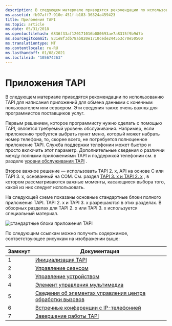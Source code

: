 ```yaml
---
description: В следующем материале приводятся рекомендации по использованию TAPI для написания приложений для обмена данными с конечным пользователем или сервером. Эти сведения также очень важны для программистов поставщиков услуг.
ms.assetid: fb97aff7-910e-451f-b183-36324a459423
title: Приложения TAPI
ms.topic: article
ms.date: 05/31/2018
ms.openlocfilehash: 6836f33af120171016b080693ae7a8315f9b9d7b
ms.sourcegitcommit: 831e8f3db78ab820e1710cede244553c70e50500
ms.translationtype: MT
ms.contentlocale: ru-RU
ms.lasthandoff: 01/08/2021
ms.locfileid: "105674263"
---
```

# <a name="tapi-applications"></a>Приложения TAPI

В следующем материале приводятся рекомендации по использованию TAPI для написания приложений для обмена данными с конечным пользователем или сервером. Эти сведения также очень важны для программистов поставщиков услуг.

Первым решением, которое программисту нужно сделать с помощью TAPI, является требуемый уровень обслуживания. Например, если приложению требуется выбрать пункт меню, который может набрать номер телефона, то, скорее всего, не потребуется полноценное приложение TAPI. Служба поддержки телефонии может быстро и просто включить этот параметр. Дополнительные сведения о различии между полными приложениями TAPI и поддержкой телефонии см. в разделе [уровни обслуживания TAPI](tapi-levels-of-service.md) .

Второе важное решение — использовать TAPI 2. x, API на основе C или TAPI 3. x, основанный на COM. См. раздел [TAPI 3. x и TAPI 2. x](tapi-3-x-versus-tapi-2-x.md) , в котором рассматриваются важные моменты, касающиеся выбора того, какой из них следует использовать.

На следующей схеме показаны основные стандартные блоки полного приложения TAPI. TAPI 2. x и TAPI 3. x разрешаются в этих разделах. В обзорных разделах для TAPI 2. x или TAPI 3. x используется специальный материал.

![стандартные блоки приложения TAPI](images/tapior3.png)

По следующим ссылкам можно получить содержимое, соответствующее рисункам на изображении выше:

| Замкнут | Документация                                                                    |
|--------|----------------------------------------------------------------------------------|
| 1      | [Инициализация TAPI](tapi-initialization.md)                                   |
| 2      | [Управление сеансом](session-control.md)                                           |
| 3      | [Управление устройством](device-control.md)                                             |
| 4      | [Элемент управления мультимедиа](media-control.md)                                               |
| 5      | [Сведения об элементах управления центра обработки вызовов](about-call-center-controls.md)                     |
| 6      | [Встречные конференции с IP-телефонией](rendezvous-ip-telephony-conferencing.md) |
| 7      | [Завершение работы TAPI](tapi-shutdown.md)                                               |



 

 

 




